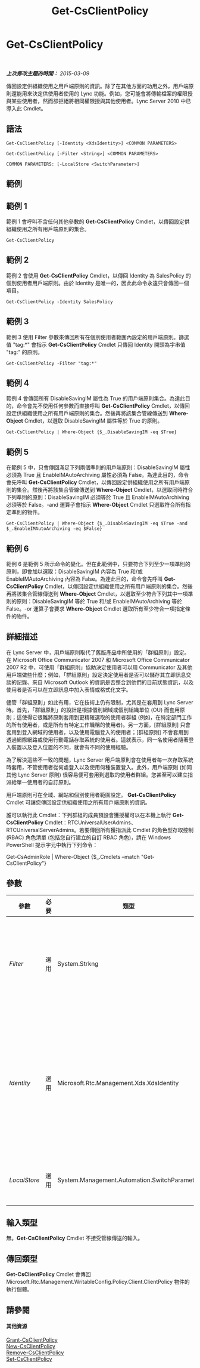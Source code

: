 ﻿---
title: Get-CsClientPolicy
TOCTitle: Get-CsClientPolicy
ms:assetid: c8e1cb96-2bf7-447c-b41c-d896fe85e349
ms:mtpsurl: https://technet.microsoft.com/zh-tw/library/Gg398830(v=OCS.15)
ms:contentKeyID: 49292286
ms.date: 08/24/2015
mtps_version: v=OCS.15
ms.translationtype: HT
---

# Get-CsClientPolicy

 

_**上次修改主題的時間：** 2015-03-09_

傳回設定供組織使用之用戶端原則的資訊。除了在其他方面的功用之外，用戶端原則還能用來決定供使用者使用的 Lync 功能。例如，您可能會將傳輸檔案的權限授與某些使用者，然而卻拒絕將相同權限授與其他使用者。Lync Server 2010 中已導入此 Cmdlet。

## 語法

    Get-CsClientPolicy [-Identity <XdsIdentity>] <COMMON PARAMETERS>

    Get-CsClientPolicy [-Filter <String>] <COMMON PARAMETERS>

    COMMON PARAMETERS: [-LocalStore <SwitchParameter>]

## 範例

## 範例 1

範例 1 會呼叫不含任何其他參數的 **Get-CsClientPolicy** Cmdlet，以傳回設定供組織使用之所有用戶端原則的集合。

    Get-CsClientPolicy

## 範例 2

範例 2 會使用 **Get-CsClientPolicy** Cmdlet，以傳回 Identity 為 SalesPolicy 的個別使用者用戶端原則。由於 Identity 是唯一的，因此此命令永遠只會傳回一個項目。

    Get-CsClientPolicy -Identity SalesPolicy

## 範例 3

範例 3 使用 Filter 參數來傳回所有在個別使用者範圍內設定的用戶端原則。篩選值 "tag:\*" 會指示 **Get-CsClientPolicy** Cmdlet 只傳回 Identity 開頭為字串值 "tag:" 的原則。

    Get-CsClientPolicy -Filter "tag:*"

## 範例 4

範例 4 會傳回所有 DisableSavingIM 屬性為 True 的用戶端原則集合。為達此目的，命令會先不使用任何參數而直接呼叫 **Get-CsClientPolicy** Cmdlet，以傳回設定供組織使用之所有用戶端原則的集合。然後再將該集合管線傳送到 **Where-Object** Cmdlet，以選取 DisableSavingIM 屬性等於 True 的原則。

    Get-CsClientPolicy | Where-Object {$_.DisableSavingIM -eq $True}

## 範例 5

在範例 5 中，只會傳回滿足下列兩個準則的用戶端原則：DisableSavingIM 屬性必須為 True 且 EnableIMAutoArchiving 屬性必須為 False。為達此目的，命令會先呼叫 **Get-CsClientPolicy** Cmdlet，以傳回設定供組織使用之所有用戶端原則的集合。然後再將該集合管線傳送到 **Where-Object** Cmdlet，以選取同時符合下列準則的原則：DisableSavingIM 必須等於 True 且 EnableIMAutoArchiving 必須等於 False。-and 運算子會指示 **Where-Object** Cmdlet 只選取符合所有指定準則的物件。

    Get-CsClientPolicy | Where-Object {$_.DisableSavingIM -eq $True -and $_.EnableIMAutoArchiving -eq $False}

## 範例 6

範例 6 是範例 5 所示命令的變化。但在此範例中，只要符合下列至少一項準則的原則，即會加以選取：DisableSavingIM 內容為 True 和/或 EnableIMAutoArchiving 內容為 False。為達此目的，命令會先呼叫 **Get-CsClientPolicy** Cmdlet，以傳回設定供組織使用之所有用戶端原則的集合。然後再將該集合管線傳送到 **Where-Object** Cmdlet，以選取至少符合下列其中一項準則的原則：DisableSavingIM 等於 True 和/或 EnableIMAutoArchiving 等於 False。-or 運算子會要求 **Where-Object** Cmdlet 選取所有至少符合一項指定條件的物件。

## 詳細描述

在 Lync Server 中，用戶端原則取代了舊版產品中所使用的「群組原則」設定。在 Microsoft Office Communicator 2007 和 Microsoft Office Communicator 2007 R2 中，可使用「群組原則」協助決定使用者可以用 Communicator 及其他用戶端做些什麼；例如，「群組原則」設定決定使用者是否可以儲存其立即訊息交談的記錄、來自 Microsoft Outlook 的資訊是否整合到他們的目前狀態資訊，以及使用者是否可以在立即訊息中加入表情或格式化文字。

儘管「群組原則」如此有用，它在技術上仍有限制，尤其是在套用到 Lync Server 時。首先，「群組原則」的設計是根據個別網域或個別組織單位 (OU) 而套用原則；這使得它很難將原則套用到更精確選取的使用者群組 (例如，在特定部門工作的所有使用者，或是所有有特定工作職稱的使用者)。另一方面，\[群組原則\] 只會套用到登入網域的使用者，以及使用電腦登入的使用者；\[群組原則\] 不會套用到透過網際網路或使用行動電話存取系統的使用者。這就表示，同一名使用者隨著登入裝置以及登入位置的不同，就會有不同的使用經驗。

為了解決這些不一致的問題，Lync Server 用戶端原則會在使用者每一次存取系統時套用，不管使用者從何處登入以及使用何種裝置登入。此外，用戶端原則 (如同其他 Lync Server 原則) 很容易便可套用到選取的使用者群組。您甚至可以建立指派給單一使用者的自訂原則。

用戶端原則可在全域、網站和個別使用者範圍設定。 **Get-CsClientPolicy** Cmdlet 可讓您傳回設定供組織使用之所有用戶端原則的資訊。

誰可以執行此 Cmdlet：下列群組的成員預設會獲授權可以在本機上執行 **Get-CsClientPolicy** Cmdlet：RTCUniversalUserAdmins、RTCUniversalServerAdmins。若要傳回所有獲指派此 Cmdlet 的角色型存取控制 (RBAC) 角色清單 (包括您自行建立的自訂 RBAC 角色)，請在 Windows PowerShell 提示字元中執行下列命令：

Get-CsAdminRole | Where-Object {$\_.Cmdlets –match "Get-CsClientPolicy"}

## 參數


<table>
<colgroup>
<col style="width: 25%" />
<col style="width: 25%" />
<col style="width: 25%" />
<col style="width: 25%" />
</colgroup>
<thead>
<tr class="header">
<th>參數</th>
<th>必要</th>
<th>類型</th>
<th>說明</th>
</tr>
</thead>
<tbody>
<tr class="odd">
<td><p><em>Filter</em></p></td>
<td><p>選用</p></td>
<td><p>System.Strkng</p></td>
<td><p>可讓您在指定要傳回的原則時使用萬用字元。例如，若要傳回所有在網站範圍內設定的原則，請使用下列語法：-Filter &quot;site:*&quot;。若要傳回所有個別使用者原則的集合，請使用下列語法：-Filter &quot;tag:*&quot;。</p></td>
</tr>
<tr class="even">
<td><p><em>Identity</em></p></td>
<td><p>選用</p></td>
<td><p>Microsoft.Rtc.Management.Xds.XdsIdentity</p></td>
<td><p>要傳回之用戶端原則的唯一識別碼。若要參考全域原則，請使用下列語法：-Identity global。若要參考網站原則，請使用類似下列的語法：-Identity site:Redmond。若要參考個別使用者原則，請使用類似下列的語法：-Identity SalesDepartmentPolicy。</p>
<p>若省略此參數，將會傳回設定供組織使用的所有用戶端原則。</p></td>
</tr>
<tr class="odd">
<td><p><em>LocalStore</em></p></td>
<td><p>選用</p></td>
<td><p>System.Management.Automation.SwitchParameter</p></td>
<td><p>從 中央管理存放區 本機複本擷取用戶端原則資料，而不從 中央管理存放區 本身擷取。</p></td>
</tr>
</tbody>
</table>


## 輸入類型

無。**Get-CsClientPolicy** Cmdlet 不接受管線傳送的輸入。

## 傳回類型

**Get-CsClientPolicy** Cmdlet 會傳回 Microsoft.Rtc.Management.WritableConfig.Policy.Client.ClientPolicy 物件的執行個體。

## 請參閱

#### 其他資源

[Grant-CsClientPolicy](grant-csclientpolicy.md)  
[New-CsClientPolicy](new-csclientpolicy.md)  
[Remove-CsClientPolicy](remove-csclientpolicy.md)  
[Set-CsClientPolicy](set-csclientpolicy.md)

